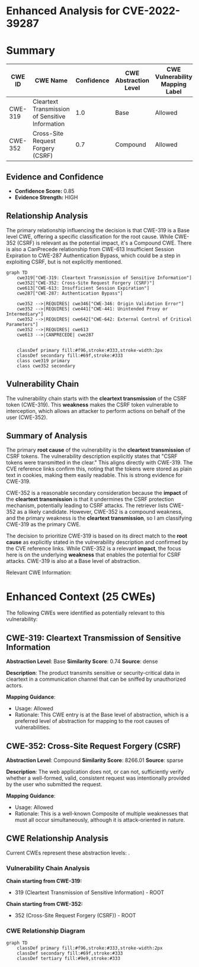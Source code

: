 # Enhanced Analysis for CVE-2022-39287

# Summary
| CWE ID | CWE Name | Confidence | CWE Abstraction Level | CWE Vulnerability Mapping Label | CWE-Vulnerability Mapping Notes |
|---|---|---|---|---|---|
| CWE-319 | Cleartext Transmission of Sensitive Information | 1.0 | Base | Allowed | Primary CWE |
| CWE-352 | Cross-Site Request Forgery (CSRF) | 0.7 | Compound | Allowed | Secondary Candidate |

## Evidence and Confidence

*   **Confidence Score:** 0.85
*   **Evidence Strength:** HIGH

## Relationship Analysis
The primary relationship influencing the decision is that CWE-319 is a Base level CWE, offering a specific classification for the root cause. While CWE-352 (CSRF) is relevant as the potential impact, it's a Compound CWE. There is also a CanPrecede relationship from CWE-613 Insufficient Session Expiration to CWE-287 Authentication Bypass, which could be a step in exploiting CSRF, but is not explicitly mentioned.

```mermaid
graph TD
    cwe319["CWE-319: Cleartext Transmission of Sensitive Information"]
    cwe352["CWE-352: Cross-Site Request Forgery (CSRF)"]
    cwe613["CWE-613: Insufficient Session Expiration"]
    cwe287["CWE-287: Authentication Bypass"]
    
    cwe352 -->|REQUIRES| cwe346["CWE-346: Origin Validation Error"]
    cwe352 -->|REQUIRES| cwe441["CWE-441: Unintended Proxy or Intermediary"]
    cwe352 -->|REQUIRES| cwe642["CWE-642: External Control of Critical Parameters"]
    cwe352 -->|REQUIRES| cwe613
    cwe613 -->|CANPRECEDE| cwe287
    

    classDef primary fill:#f96,stroke:#333,stroke-width:2px
    classDef secondary fill:#69f,stroke:#333
    class cwe319 primary
    class cwe352 secondary
```

## Vulnerability Chain
The vulnerability chain starts with the **cleartext transmission** of the CSRF token (CWE-319). This **weakness** makes the CSRF token vulnerable to interception, which allows an attacker to perform actions on behalf of the user (CWE-352).

## Summary of Analysis
The primary **root cause** of the vulnerability is the **cleartext transmission** of CSRF tokens. The vulnerability description explicitly states that "CSRF tokens were transmitted in the clear." This aligns directly with CWE-319. The CVE reference links confirm this, noting that the tokens were stored as plain text in cookies, making them easily readable. This is strong evidence for CWE-319.

CWE-352 is a reasonable secondary consideration because the **impact** of the **cleartext transmission** is that it undermines the CSRF protection mechanism, potentially leading to CSRF attacks. The retriever lists CWE-352 as a likely candidate. However, CWE-352 is a compound weakness, and the primary weakness is the **cleartext transmission**, so I am classifying CWE-319 as the primary CWE.

The decision to prioritize CWE-319 is based on its direct match to the **root cause** as explicitly stated in the vulnerability description and confirmed by the CVE reference links. While CWE-352 is a relevant **impact**, the focus here is on the underlying **weakness** that enables the potential for CSRF attacks. CWE-319 is also at a Base level of abstraction.

Relevant CWE Information:
# Enhanced Context (25 CWEs)
The following CWEs were identified as potentially relevant to this vulnerability:

## CWE-319: Cleartext Transmission of Sensitive Information
**Abstraction Level**: Base
**Similarity Score**: 0.74
**Source**: dense

**Description**:
The product transmits sensitive or security-critical data in cleartext in a communication channel that can be sniffed by unauthorized actors.

**Mapping Guidance**:
- Usage: Allowed
- Rationale: This CWE entry is at the Base level of abstraction, which is a preferred level of abstraction for mapping to the root causes of vulnerabilities.

## CWE-352: Cross-Site Request Forgery (CSRF)
**Abstraction Level**: Compound
**Similarity Score**: 8266.01
**Source**: sparse

**Description**:
The web application does not, or can not, sufficiently verify whether a well-formed, valid, consistent request was intentionally provided by the user who submitted the request.

**Mapping Guidance**:
- Usage: Allowed
- Rationale: This is a well-known Composite of multiple weaknesses that must all occur simultaneously, although it is attack-oriented in nature.


## CWE Relationship Analysis

Current CWEs represent these abstraction levels: .


### Vulnerability Chain Analysis

**Chain starting from CWE-319:**
- 319 (Cleartext Transmission of Sensitive Information) - ROOT


**Chain starting from CWE-352:**
- 352 (Cross-Site Request Forgery (CSRF)) - ROOT



### CWE Relationship Diagram

```mermaid
graph TD
    classDef primary fill:#f96,stroke:#333,stroke-width:2px
    classDef secondary fill:#69f,stroke:#333
    classDef tertiary fill:#9e9,stroke:#333
```
